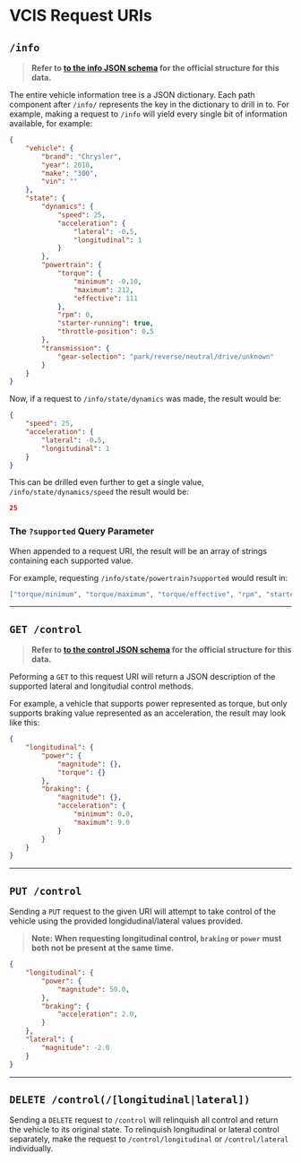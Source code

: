 # VCIS Request URIs

## `/info`

>**Refer to [to the info JSON schema](vci_info_schema.json) for the official structure for this data.**

 The entire vehicle information tree is a JSON dictionary.  Each path component after `/info/` represents the key in the dictionary to drill in to.  For example, making a request to `/info` will yield every single bit of information available, for example:

```json
{
    "vehicle": {
        "brand": "Chrysler",
        "year": 2018,
        "make": "300",
        "vin": ""
    },
    "state": {
        "dynamics": {
            "speed": 25,
            "acceleration": {
                "lateral": -0.5,
                "longitudinal": 1
            }
        },
        "powertrain": {
            "torque": {
                "minimum": -0.10,
                "maximum": 212,
                "effective": 111
            },
            "rpm": 0,
            "starter-running": true,
            "throttle-position": 0.5
        },
        "transmission": {
            "gear-selection": "park/reverse/neutral/drive/unknown"
        }
    }
}
```

Now, if a request to `/info/state/dynamics` was made, the result would be:

```json
{
    "speed": 25,
    "acceleration": {
        "lateral": -0.5,
        "longitudinal": 1
    }
}
```

This can be drilled even further to get a single value,  `/info/state/dynamics/speed` the result would be:

```json
25
```

### The `?supported` Query Parameter

When appended to a request URI, the result will be an array of strings containing each supported value.

For example, requesting `/info/state/powertrain?supported` would result in:

```json
["torque/minimum", "torque/maximum", "torque/effective", "rpm", "starter-running", "throttle-position"]
```

-------------

## `GET /control`

>**Refer to [to the control JSON schema](vci_control_schema.json) for the official structure for this data.**

Peforming a `GET` to this request URI will return a JSON description of the supported lateral
and longitudial control methods.

For example, a vehicle that supports power represented as torque, but only supports braking value represented as an acceleration, the result may look like this:

```json
{
    "longitudinal": {
        "power": {
            "magnitude": {},
            "torque": {}
        },
        "braking": {
            "magnitude": {},
            "acceleration": {
                "minimum": 0.0,
                "maximum": 9.0
            }
        }
    }
}
```

-------------

## `PUT /control`

Sending a `PUT` request to the given URI will attempt to take control of the vehicle using the provided longidudinal/lateral values provided.

> **Note: When requesting longitudinal control, `braking` or `power` must both not be present at the same time.**

```json
{
    "longitudinal": {
        "power": {
            "magnitude": 50.0,
        },
        "braking": {
            "acceleration": 2.0,
        }
    },
    "lateral": {
        "magnitude": -2.0
    }
}
```

-------------

## `DELETE /control(/[longitudinal|lateral])`

Sending a `DELETE` request to `/control` will relinquish all control and return the vehicle to its original state.  To relinquish longitudinal or lateral control separately, make the request to `/control/longitudinal` or `/control/lateral` individually.
